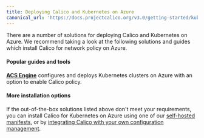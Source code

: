 ```yaml
---
title: Deploying Calico and Kubernetes on Azure
canonical_url: 'https://docs.projectcalico.org/v3.0/getting-started/kubernetes/installation/azure'
---
```


There are a number of solutions for deploying Calico and Kubernetes on Azure.  We recommend taking
a look at the following solutions and guides which install Calico for network policy on Azure.

#### Popular guides and tools

**[ACS Engine][acs-engine]** configures and deploys Kubernetes clusters on Azure with an option to enable Calico policy.

#### More installation options

If the out-of-the-box solutions listed above don't meet your requirements, you can install Calico for Kubernetes
on Azure using one of our [self-hosted manifests][self-hosted], or by [integrating Calico with your own configuration management][integration-guide].

[acs-engine]: https://github.com/Azure/acs-engine/blob/master/docs/kubernetes.md

[self-hosted]: hosted
[integration-guide]: integration
